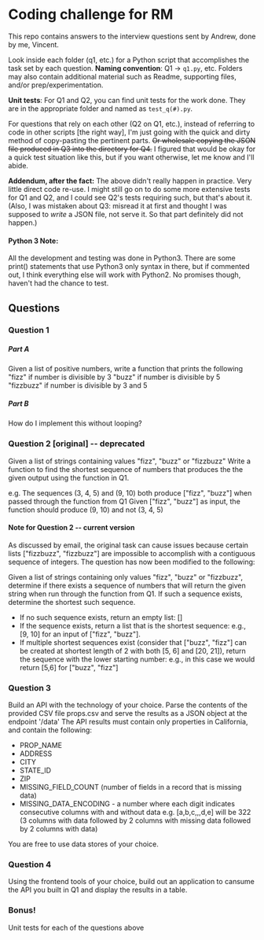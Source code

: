 # Coding challenge for RM
This repo contains answers to the interview questions sent by Andrew, done by me, Vincent.

Look inside each folder (q1, etc.) for a Python script that accomplishes the task set by each question. **Naming convention**: Q1 -> `q1.py`, etc. Folders may also contain additional material such as Readme, supporting files, and/or prep/experimentation.

**Unit tests**: For Q1 and Q2, you can find unit tests for the work done. They are in the appropriate folder and named as `test_q(#).py`.

For questions that rely on each other (Q2 on Q1, etc.), instead of referring to code in other scripts [the right way], I'm just going with the quick and dirty method of copy-pasting the pertinent parts. ~~Or wholesale copying the JSON file produced in Q3 into the directory for Q4.~~ I figured that would be okay for a quick test situation like this, but if you want otherwise, let me know and I'll abide.

**Addendum, after the fact:** The above didn't really happen in practice. Very little direct code re-use. I might still go on to do some more extensive tests for Q1 and Q2, and I could see Q2's tests requiring such, but that's about it. (Also, I was mistaken about Q3: misread it at first and thought I was supposed to *write* a JSON file, not serve it. So that part definitely did not happen.)

#### Python 3 Note:
All the development and testing was done in Python3. There are some print() statements that use Python3 only syntax in there, but if commented out, I think everything else will work with Python2. No promises though, haven't had the chance to test.


## Questions

### Question 1
##### Part A
Given a list of positive numbers, write a function that prints the following
"fizz" if number is divisible by 3
"buzz" if number is divisible by 5
"fizzbuzz" if number is divisible by 3 and 5

##### Part B
How do I implement this without looping?


### Question 2 [original] -- **deprecated**
Given a list of strings containing values "fizz", "buzz" or "fizzbuzz"
Write a function to find the shortest sequence of numbers that produces the the given output using the function in Q1.

e.g.
    The sequences (3, 4, 5) and (9, 10) both produce ["fizz", "buzz"] when passed through the function from Q1
    Given ["fizz", "buzz"] as input, the function should produce (9, 10)
    and not (3, 4, 5)

#### Note for Question 2 -- **current version**
As discussed by email, the original task can cause issues because certain lists ["fizzbuzz", "fizzbuzz"] are impossible to accomplish with a contiguous sequence of integers. The question has now been modified to the following:

Given a list of strings containing only values "fizz", "buzz" or "fizzbuzz", determine if there exists a sequence of numbers that will return the given string when run through the function from Q1. If such a sequence exists, determine the shortest such sequence.
- If no such sequence exists, return an empty list: []
- If the sequence exists, return a list that is the shortest sequence: e.g., [9, 10] for an input of ["fizz", "buzz"].
- If multiple shortest sequences exist (consider that ["buzz", "fizz"] can be created at shortest length of 2 with both [5, 6] and [20, 21]), return the sequence with the lower starting number: e.g., in this case we would return [5,6] for ["buzz", "fizz"]


### Question 3
Build an API with the technology of your choice. Parse the contents of the provided CSV file props.csv and serve the results as a JSON object at the endpoint '/data'
The API results must contain only properties in California, and contain the following:
- PROP_NAME
- ADDRESS
- CITY
- STATE_ID
- ZIP
- MISSING_FIELD_COUNT (number of fields in a record that is missing data)
- MISSING_DATA_ENCODING - a number where each digit indicates consecutive columns with and without data
    e.g. [a,b,c,,,d,e] will be 322 (3 columns with data followed by 2 columns with missing data followed by 2 columns with data)

You are free to use data stores of your choice.


### Question 4
Using the frontend tools of your choice, build out an application to cansume the API you built in Q1 and display the results in a table.


### Bonus!
Unit tests for each of the questions above